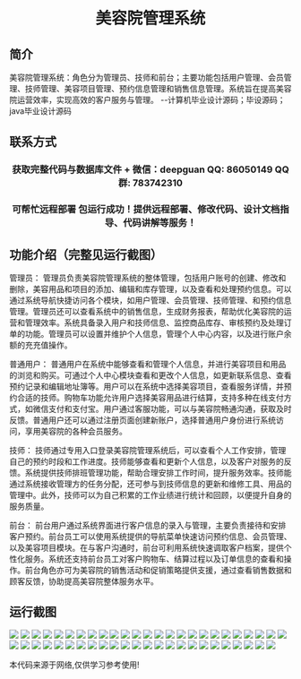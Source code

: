 <p><h1 align="center">美容院管理系统</h1></p>

## 简介
美容院管理系统：角色分为管理员、技师和前台；主要功能包括用户管理、会员管理、技师管理、美容项目管理、预约信息管理和销售信息管理。系统旨在提高美容院运营效率，实现高效的客户服务与管理。    --计算机毕业设计源码；毕设源码；java毕业设计源码


## 联系方式
<p><h3 align="center">获取完整代码与数据库文件 + 微信：deepguan QQ: 86050149 QQ群: 783742310</h3></p>
<p><h3 align="center">可帮忙远程部署 包运行成功！提供远程部署、修改代码、设计文档指导、代码讲解等服务！</h3></p>

## 功能介绍（完整见运行截图）
管理员： 管理员负责美容院管理系统的整体管理，包括用户账号的创建、修改和删除，美容用品和项目的添加、编辑和库存管理，以及查看和处理预约信息。可以通过系统导航快捷访问各个模块，如用户管理、会员管理、技师管理、和预约信息管理。管理员还可以查看系统中的销售信息，生成财务报表，帮助优化美容院的运营和管理效率。系统具备录入用户和技师信息、监控商品库存、审核预约及处理订单的功能。管理员可以设置并维护个人信息，管理个人中心内容，以及进行账户余额的充充值操作。

普通用户： 普通用户在系统中能够查看和管理个人信息，并进行美容项目和用品的浏览和购买。可通过个人中心模块查看和更改个人信息，如更新联系信息、查看预约记录和编辑地址簿等。用户可以在系统中选择美容项目，查看服务详情，并预约合适的技师。购物车功能允许用户选择美容用品进行结算，支持多种在线支付方式，如微信支付和支付宝。用户通过客服功能，可以与美容院畅通沟通，获取及时反馈。普通用户还可以通过注册页面创建新账户，选择普通用户身份进行系统访问，享用美容院的各种会员服务。

技师： 技师通过专用入口登录美容院管理系统后，可以查看个人工作安排，管理自己的预约时段和工作进度。技师能够查看和更新个人信息，以及客户对服务的反馈。系统提供技师排班管理功能，帮助合理安排工作时间，提升服务效率。技师能通过系统接收管理方的任务分配，还可参与到技师信息的更新和维修工具、用品的管理中。此外，技师可以为自己积累的工作业绩进行统计和回顾，以便提升自身的服务质量。

前台： 前台用户通过系统界面进行客户信息的录入与管理，主要负责接待和安排客户预约。前台员工可以使用系统提供的导航菜单快速访问预约信息、会员管理、以及美容项目模块。在与客户沟通时，前台可利用系统快速调取客户档案，提供个性化服务。系统还支持前台员工对客户购物车、结算过程以及订单信息的查看和操作。前台角色亦可为美容院的销售活动和促销策略提供支援，通过查看销售数据和顾客反馈，协助提高美容院整体服务水平。


## 运行截图
![](img/001.jpg)
![](img/002.jpg)
![](img/003.jpg)
![](img/004.jpg)
![](img/005.jpg)
![](img/006.jpg)
![](img/007.jpg)
![](img/008.jpg)
![](img/009.jpg)
![](img/010.jpg)
![](img/011.jpg)
![](img/012.jpg)
![](img/013.jpg)
![](img/014.jpg)
![](img/015.jpg)
![](img/016.jpg)
![](img/017.jpg)
![](img/018.jpg)
![](img/019.jpg)
![](img/020.jpg)
![](img/021.jpg)
![](img/022.jpg)
![](img/023.jpg)
![](img/024.jpg)
![](img/025.jpg)
![](img/026.jpg)
![](img/027.jpg)
![](img/028.jpg)
![](img/029.jpg)
![](img/030.jpg)
![](img/031.jpg)
![](img/032.jpg)
![](img/033.jpg)
![](img/034.jpg)
![](img/035.jpg)
![](img/036.jpg)
![](img/037.jpg)
![](img/038.jpg)
![](img/039.jpg)
![](img/040.jpg)
![](img/041.jpg)
![](img/042.jpg)
![](img/043.jpg)
![](img/044.jpg)
![](img/045.jpg)
![](img/046.jpg)
![](img/047.jpg)
![](img/048.jpg)
![](img/049.jpg)

<p>本代码来源于网络,仅供学习参考使用!</p>
